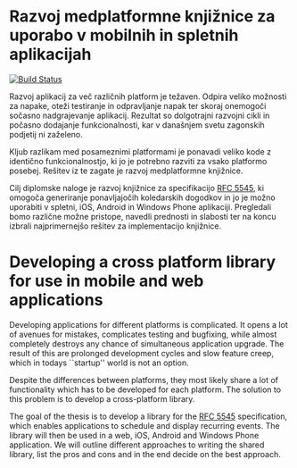 # Razvoj medplatformne knjižnice za uporabo v mobilnih in spletnih aplikacijah

[![Build Status](https://travis-ci.org/mihahribar/thesis.png?branch=master)](https://travis-ci.org/mihahribar/thesis)

Razvoj aplikacij za več različnih platform je težaven. Odpira veliko možnosti za napake, oteži testiranje in odpravljanje napak ter skoraj onemogoči sočasno nadgrajevanje aplikacij. Rezultat so dolgotrajni razvojni cikli in počasno dodajanje funkcionalnosti, kar v današnjem svetu zagonskih podjetij ni zaželeno.

Kljub razlikam med posameznimi platformami je ponavadi veliko kode z identično funkcionalnostjo, ki jo je potrebno razviti za vsako platformo posebej. Rešitev iz te zagate je razvoj medplatformne knjižnice.

Cilj diplomske naloge je razvoj knjižnice za specifikacijo [RFC 5545](https://tools.ietf.org/html/rfc5545#section-3.3.10), ki omogoča generiranje ponavljajočih koledarskih dogodkov in jo je možno uporabiti v spletni, iOS, Android in Windows Phone aplikaciji. Pregledali bomo različne možne pristope, navedli prednosti in slabosti ter na koncu izbrali najprimernejšo rešitev za implementacijo knjižnice.

# Developing a cross platform library for use in mobile and web applications

Developing applications for different platforms is complicated. It opens a lot of avenues for mistakes, complicates testing and bugfixing, while almost completely destroys any chance of simultaneous application upgrade. The result of this are prolonged development cycles and slow feature creep, which in todays ``startup'' world is not an option.

Despite the differences between platforms, they most likely share a lot of functionality which has to be developed for each platform. The solution to this problem is to develop a cross-platform library.

The goal of the thesis is to develop a library for the [RFC 5545](https://tools.ietf.org/html/rfc5545#section-3.3.10) specification, which enables applications to schedule and display recurring events. The library will then be used in a web, iOS, Android and Windows Phone application. We will outline different approaches to writing the shared library, list the pros and cons and in the end decide on the best approach.
